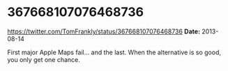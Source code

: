 # 367668107076468736
https://twitter.com/TomFrankly/status/367668107076468736
**Date:** 2013-08-14

First major Apple Maps fail… and the last. When the alternative is so good, you only get one chance.
